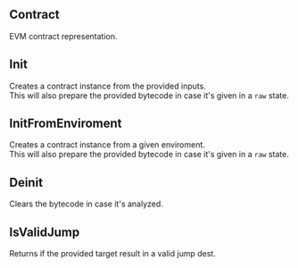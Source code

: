 ## Contract
EVM contract representation.

## Init
Creates a contract instance from the provided inputs.\
This will also prepare the provided bytecode in case it's given in a `raw` state.

## InitFromEnviroment
Creates a contract instance from a given enviroment.\
This will also prepare the provided bytecode in case it's given in a `raw` state.

## Deinit
Clears the bytecode in case it's analyzed.

## IsValidJump
Returns if the provided target result in a valid jump dest.

